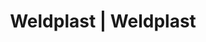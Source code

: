 ---
Filename: "eshop-products-variant8"
Link: "file:/Users/vinayakpatel/Downloads/www.weldplast.cz/eshop_products_compare/add/eshop-products-variant8"
product_name: "null"
product_id: "null"
title: "Weldplast | Weldplast"
product_desc: ""
product_specs: ""
product_downloads: ""
href: ""
p_desc_2: ""
accessories: ""
similar_products: ""
---